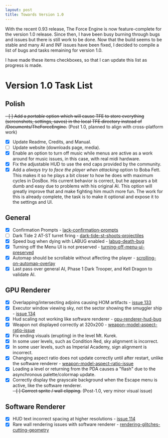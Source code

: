 ```yaml
---
layout: post
title: Towards Version 1.0
---
```

With the recent 0.93 release, The Force Engine is now feature-complete for the version 1.0 release. Since then, I have been busy burning through bugs and issues but there is still work to be done. Now that the build seems to be stable and many AI and INF issues have been fixed, I decided to compile a list of bugs and tasks remaining for version 1.0.

I have made these items checkboxes, so that I can update this list as progress is made.

# Version 1.0 Task List

## Polish
~~- [ ] Add a *portable* option which will cause TFE to store everything (screenshots, settings, saves) in the local TFE directory instead of /Documents/TheForceEngine.~~ (Post 1.0, planned to align with cross-platform work)
- [x] Update Readme, Credits, and Manual.
- [ ] Update website (downloads page, media).
- [x] Enable an option to turn off music while menus are active as a work around for music issues, in this case, with real midi hardware.
- [x] Fix the adjustable HUD to use the end caps provided by the community.
- [x] Add a *always try to face the player when attacking* option to Boba Fett. This makes it so he plays a bit closer to how he does with maximum cycles in DosBox. His current behavior is correct, but he appears a bit dumb and easy due to problems with his original AI. This option will greatly improve that and make fighting him much more fun. The work for this is already complete, the task is to make it optional and expose it to the settings and UI.

## General
- [x]  Confirmation Prompts - <a href="https://the-force-engine.freeforums.net/thread/126/lack-confirmation-prompts">lack-confirmation-prompts</a>
- [ ]  Dark Tide 2 AT-ST turret firing - <a href="https://the-force-engine.freeforums.net/thread/153/dark-tide-st-shoots-projectiles">dark-tide-st-shoots-projectiles</a>
- [x]  Speed bug when dying with LABUG enabled - <a href="https://the-force-engine.freeforums.net/thread/79/labug-death-bug">labug-death-bug</a>
- [x]  Turning off the Menu UI is not preserved - <a href="https://the-force-engine.freeforums.net/thread/77/turning-off-menu-ui-preserved">turning-off-menu-ui-preserved</a>
- [x]  Automap should be scrollable without affecting the player - <a href="https://the-force-engine.freeforums.net/thread/127/scrolling-on-automap-overlay">scrolling-on-automap-overlay</a>
- [x]  Last pass over general AI, Phase 1 Dark Trooper, and Kell Dragon to validate AI.

## GPU Renderer
- [x]  Overlapping/intersecting adjoins causing HOM artifacts - <a href="https://github.com/luciusDXL/TheForceEngine/issues/133">issue 133</a>
- [x]  Executor window viewing sky, not the sector showing the smuggler ship - <a href="https://github.com/luciusDXL/TheForceEngine/issues/134">issue 134</a>
- [x]  Hud scaling not working like software renderer - <a href="https://the-force-engine.freeforums.net/thread/152/gpu-renderer-hud-bug">gpu-renderer-hud-bug</a>
- [x]  Weapon not displayed correctly at 320x200 - <a href="https://the-force-engine.freeforums.net/thread/138/weapon-model-aspect-ratio-issue">weapon-model-aspect-ratio-issue</a>
- [x]  Fix ending visuals (erupting) in the level Mt. Kurek.
- [x]  In some user levels, such as Condition Red, sky alignment is incorrect.
- [x]  In some user levels, such as Imperial Academy, sign alignment is incorrect.
- [x]  Changing aspect ratio does not update correctly until after restart, unlike the software renderer - <a href="https://the-force-engine.freeforums.net/thread/138/weapon-model-aspect-ratio-issue">weapon-model-aspect-ratio-issue</a>
- [x]  Loading a level or returning from the PDA causes a "flash" due to the asynchronous palette/colormap update.
- [x]  Correctly display the grayscale background when the Escape menu is active, like the software renderer.<br>
~~- [ ]  Correct sprite / wall clipping.~~ (Post-1.0, very minor visual issue)

## Software Renderer
- [x] HUD text incorrect spacing at higher resolutions - <a href="https://github.com/luciusDXL/TheForceEngine/issues/114">issue 114</a>
- [x] Rare wall rendering issues with software renderer - <a href="https://the-force-engine.freeforums.net/thread/135/rendering-glitches-cutting-geometry">rendering-glitches-cutting-geometry</a>
